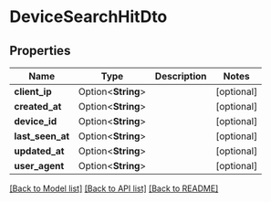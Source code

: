 # DeviceSearchHitDto

## Properties

Name | Type | Description | Notes
------------ | ------------- | ------------- | -------------
**client_ip** | Option<**String**> |  | [optional]
**created_at** | Option<**String**> |  | [optional]
**device_id** | Option<**String**> |  | [optional]
**last_seen_at** | Option<**String**> |  | [optional]
**updated_at** | Option<**String**> |  | [optional]
**user_agent** | Option<**String**> |  | [optional]

[[Back to Model list]](../README.md#documentation-for-models) [[Back to API list]](../README.md#documentation-for-api-endpoints) [[Back to README]](../README.md)


